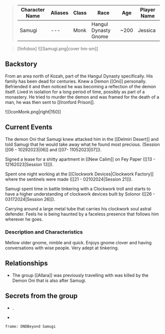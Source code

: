 
>  Character Name | Aliases | Class | Race | Age| Player Name |
>  -- | -- | -- | -- | -- |--|
> Samugi|---|Monk| Hangul Dynasty Gnome|~200| Jessica|

> [!infobox]
> ![[Samugi.png|cover hm-sm]]


## Backstory
From an area north of Kozah, part of the Hangul Dynasty specifically. His family has been dead for centuries. Knew a Demon [[Oni]] personally. Befriended it and then noticed he was becoming a reflection of the demon itself. Lived in isolation for a long period of time, possibly as part of a monastery. He tried to murder the demon and was framed for the death of a man, he was then sent to [[Ironford Prison]].

![[IconMonk.png|right|150]] 

## Current Events
The demon Oni that Samugi knew attacked him in the [[Delmiri Desert]] and told Samugi that he would take away what he found most precious. (Session [[06 - 10292023|06]] and [[07- 11052023|07]]).

Signed a lease for a shitty apartment in [[New Calim]] on Fey Paper ([[13 - 12162023|Session 13]]).

Spent one night working at the [[Clockwork Devices|Clockwork Factory]] where the sentinels were made ([[21 - 02102024|Session 21]]).

Samugi spent time in battle tinkering with a Clockwork troll and starts to have a higher understanding of clockwork devices built by Solonor ([[26 - 03172024|Session 26]]).

Carrying around a large metal tube that carries his clockwork soul astral defender. Feels he is being haunted by a faceless presence that follows him wherever he goes.

### Description and Characteristics
Mellow older gnome, nimble and quick. Enjoys gnome clover and having conversations with wise people. Very adept at tinkering. 

## Relationships
- The group [[Allara]] was previously travelling with was killed by the Demon Oni that is also after Samugi.

## Secrets from the group
- .


-
``` custom-frames
frame: DNDBeyond Samugi
```